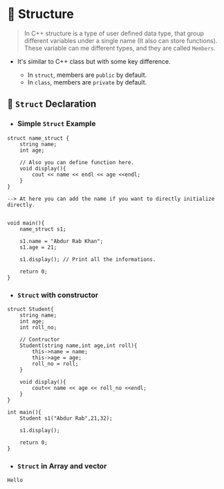 # 💫 Structure
> In C++ structure is a type of user defined data type, that group different variables under a single name (It also can store functions). These variable can me different types, and they are called `Members`.

* It's similar to C++ class but with some key difference.

    * In `struct`, members are `public` by default.
    * In `class`, members are `private` by default.

## 📔 `Struct` Declaration
* ### Simple `Struct` Example
```
struct name_struct {
    string name;
    int age;

    // Also you can define function here.
    void display(){
        cout << name << endl << age <<endl;
    }
} 

--> At here you can add the name if you want to directly initialize directly.


void main(){
    name_struct s1;

    s1.name = "Abdur Rab Khan";
    s1.age = 21;

    s1.display(); // Print all the informations.

    return 0;
}
```

* ### `Struct` with constructor
```
struct Student{
    string name;
    int age;
    int roll_no;
    
    // Contructor
    Student(string name,int age,int roll){
        this->name = name;
        this->age = age;
        roll_no = roll;
    }

    void display(){
        cout<< name << age << roll_no <<endl;
    }
}

int main(){
    Student s1("Abdur Rab",21,32);

    s1.display();

    return 0;
}
```

* ### `Struct` in Array and vector
```
Hello
```